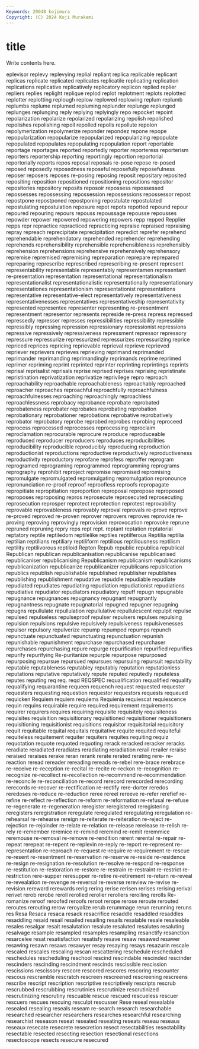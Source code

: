 ```yaml
---
Keywords: 20048 kojimura
Copyright: (C) 2024 Koji Murakami
---
```


# title

Write contents here.



eplevisor replevy replevying replial repliant replica replicable replicant replicas replicate
replicated replicates replicatile replicating replication replications replicative replicatively replicatory replicon
replied replier repliers replies replight replique replod replot replotment replots
replotted replotter replotting replough replow replowed replowing replum replumb replumbs
replume replumed repluming replunder replunge replunged replunges replunging reply replying
replyingly repo repocket repoint repolarization repolarize repolarized repolarizing repolish repolished
repolishes repolishing repoll repolled repolls repollute repolon repolymerization repolymerize reponder
repondez repone repope repopularization repopularize repopularized repopularizing repopulate repopulated repopulates
repopulating repopulation report reportable reportage reportages reported reportedly reporter reporteress
reporterism reporters reportership reporting reportingly reportion reportorial reportorially reports repos
reposal reposals re-pose repose re-posed reposed reposedly reposedness reposeful reposefully
reposefulness reposer reposers reposes re-posing reposing reposit repositary reposited repositing
reposition repositioned repositioning repositions repositor repositories repository reposits reposoir repossess
repossessed repossesses repossessing repossession repossessions repossessor repost repostpone repostponed repostponing
repostulate repostulated repostulating repostulation reposure repot repots repotted repound repour
repoured repouring repours repouss repoussage repousse repousses repowder repower repowered
repowering repowers repp repped Repplier repps repr repractice repracticed repracticing
repraise repraised repraising repray repreach reprecipitate reprecipitation repredict reprefer reprehend
reprehendable reprehendatory reprehended reprehender reprehending reprehends reprehensibility reprehensible reprehensibleness reprehensibly
reprehension reprehensions reprehensive reprehensively reprehensory repremise repremised repremising repreparation reprepare
reprepared repreparing represcribe represcribed represcribing re-present represent representability representable representably
representamen representant re-presentation representation representational representationalism representationalist representationalistic representationally representationary
representationes representationism representationist representations representative representative-elect representatively representativeness representativenesses representatives
representativeship representativity represented representee representer representing re-presentment representment representor represents
represide re-press repress repressed repressedly represser represses repressibilities repressibility repressible
repressibly repressing repression repressionary repressionist repressions repressive repressively repressiveness repressment
repressor repressory repressure repressurize repressurized repressurizes repressurizing reprice repriced reprices
repricing reprievable reprieval reprieve reprieved repriever reprievers reprieves reprieving reprimand
reprimanded reprimander reprimanding reprimandingly reprimands reprime reprimed reprimer repriming reprint
reprinted reprinter reprinting reprintings reprints reprisal reprisalist reprisals reprise reprised
reprises reprising repristinate repristination reprivatization reprivatize reprivilege repro reproach reproachability
reproachable reproachableness reproachably reproached reproacher reproaches reproachful reproachfully reproachfulness reproachfulnesses
reproaching reproachingly reproachless reproachlessness reprobacy reprobance reprobate reprobated reprobateness reprobater
reprobates reprobating reprobation reprobationary reprobationer reprobations reprobative reprobatively reprobator reprobatory
reprobe reprobed reprobes reprobing reproceed reprocess reprocessed reprocesses reprocessing reproclaim
reproclamation reprocurable reprocure reproduce reproduceable reproduced reproducer reproducers reproduces reproducibilities
reproducibility reproducible reproducibly reproducing reproduction reproductionist reproductions reproductive reproductively reproductiveness
reproductivity reproductory reprofane reprofess reproffer reprogram reprogramed reprograming reprogrammed reprogramming
reprograms reprography reprohibit reproject repromise repromised repromising repromulgate repromulgated repromulgating
repromulgation repronounce repronunciation re-proof reproof reproofless reproofs repropagate repropitiate repropitiation
reproportion reproposal repropose reproposed reproposes reproposing repros reprosecute reprosecuted reprosecuting
reprosecution reprosper reprotect reprotection reprotest reprovability reprovable reprovableness reprovably reproval
reprovals re-prove reprove re-proved reproved re-proven reprover reprovers reproves reprovide
re-proving reproving reprovingly reprovision reprovocation reprovoke reprune repruned repruning repry
reps rept rept. reptant reptation reptatorial reptatory reptile reptiledom reptilelike
reptiles reptilferous Reptilia reptilia reptilian reptilians reptiliary reptiliform reptilious reptiliousness
reptilism reptility reptilivorous reptiloid Repton Repub republic republica republical Republican
republican republicanisation republicanise republicanised republicaniser republicanising Republicanism republicanism republicanisms republicanization
republicanize republicanizer republicans republication republics republish republishable republished republisher republishes
republishing republishment repudative repuddle repudiable repudiate repudiated repudiates repudiating repudiation
repudiationist repudiations repudiative repudiator repudiators repudiatory repuff repugn repugnable repugnance
repugnances repugnancy repugnant repugnantly repugnantness repugnate repugnatorial repugned repugner repugning
repugns repullulate repullulation repullulative repullulescent repulpit repulse repulsed repulseless repulseproof
repulser repulsers repulses repulsing repulsion repulsions repulsive repulsively repulsiveness repulsivenesses
repulsor repulsory repulverize repump repumped repumps repunch repunctuate repunctuated repunctuating
repunctuation repunish repunishable repunishment repurchase repurchased repurchaser repurchases repurchasing repure
repurge repurification repurified repurifies repurify repurifying Re-puritanize repurple repurpose repurposed
repurposing repursue repursued repursues repursuing repursuit reputability reputable reputableness reputabley
reputably reputation reputationless reputations reputative reputatively repute reputed reputedly reputeless
reputes reputing req req. reqd REQSPEC requalification requalified requalify requalifying
requarantine requeen requench request requested requester requesters requesting requestion requestor
requestors requests requeued requicken Requiem requiem requiems Requienia requiescat requiescence
requin requins requirable require required requirement requirements requirer requirers requires
requiring requisite requisitely requisiteness requisites requisition requisitionary requisitioned requisitioner requisitioners
requisitioning requisitionist requisitions requisitor requisitorial requisitory requit requitable requital requitals
requitative requite requited requiteful requiteless requitement requiter requiters requites requiting
requiz requotation requote requoted requoting rerack reracked reracker reracks reradiate
reradiated reradiates reradiating reradiation rerail rerailer reraise reraised reraises rerake
reran rerank rerate rerated rerating rere- re-reaction reread rereader rereading
rereads re-rebel rere-brace rerebrace re-receive re-reception re-recital re-recite re-reckon re-recognition
re-recognize re-recollect re-recollection re-recommend re-recommendation re-reconcile re-reconciliation re-record rerecord rerecorded
rerecording rerecords re-recover re-rectification re-rectify rere-dorter reredos reredoses re-reduce re-reduction
reree rereel rereeve re-refer rerefief re-refine re-reflect re-reflection re-reform re-reformation
re-refusal re-refuse re-regenerate re-regeneration reregister reregistered reregistering reregisters reregistration reregulate
reregulated reregulating reregulation re-rehearsal re-rehearse rereign re-reiterate re-reiteration re-reject re-rejection
re-rejoinder re-relate re-relation re-release rerelease re-relish re-rely re-remember reremice re-remind
reremind re-remit reremmice reremouse re-removal re-remove re-rendition rerent rerental re-repair
re-repeat rerepeat re-repent re-replevin re-reply re-report re-represent re-representation re-reproach re-request
re-require re-requirement re-rescue re-resent re-resentment re-reservation re-reserve re-reside re-residence re-resign
re-resignation re-resolution re-resolve re-respond re-response re-restitution re-restoration re-restore re-restrain re-restraint
re-restrict re-restriction rere-supper reresupper re-retire re-retirement re-return re-reveal re-revealation re-revenge
re-reversal re-reverse rereview re-revise re-revision rereward rerewards rerig rering rerise
rerisen rerises rerising rerival rerivet rerob rerobe reroll rerolled reroller
rerollers rerolling rerolls Re-romanize reroof reroofed reroofs reroot rerope rerose
reroute rerouted reroutes rerouting rerow reroyalize rerub rerummage rerun rerunning
reruns res Resa Resaca resaca resack resacrifice resaddle resaddled resaddles
resaddling resaid resail resailed resailing resails resalable resale resaleable resales
resalgar resalt resalutation resalute resaluted resalutes resaluting resalvage resample resampled
resamples resampling resanctify resanction resarcelee resat resatisfaction resatisfy resave resaw
resawed resawer resawing resawn resaws resawyer resay resaying resays resazurin
rescale rescaled rescales rescaling rescan rescattering reschedule rescheduled reschedules rescheduling
reschool rescind rescindable rescinded rescinder rescinders rescinding rescindment rescinds rescissible
rescission rescissions rescissory rescore rescored rescores rescoring rescounter rescous rescramble
rescratch rescreen rescreened rescreening rescreens rescribe rescript rescription rescriptive rescriptively
rescripts rescrub rescrubbed rescrubbing rescrutinies rescrutinize rescrutinized rescrutinizing rescrutiny rescuable
rescue rescued rescueless rescuer rescuers rescues rescuing resculpt rescusser Rese
reseal resealable resealed resealing reseals reseam re-search research researchable researched
researcher researchers researches researchful researching researchist reseason reseat reseated reseating
reseats reseau reseaus reseaux resecate resecrete resecretion resect resectabilities resectability
resectable resected resecting resection resectional resections resectoscope resects resecure resecured
